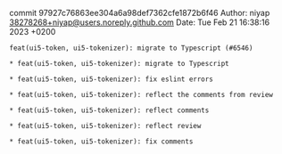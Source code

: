 commit 97927c76863ee304a6a98def7362cfe1872b6f46
Author: niyap <38278268+niyap@users.noreply.github.com>
Date:   Tue Feb 21 16:38:16 2023 +0200

    feat(ui5-token, ui5-tokenizer): migrate to Typescript (#6546)
    
    * feat(ui5-token, ui5-tokenizer): migrate to Typescript
    
    * feat(ui5-token, ui5-tokenizer): fix eslint errors
    
    * feat(ui5-token, ui5-tokenizer): reflect the comments from review
    
    * feat(ui5-token, ui5-tokenizer): reflect comments
    
    * feat(ui5-token, ui5-tokenizer): reflect review
    
    * feat(ui5-token, ui5-tokenizer): fix comments
